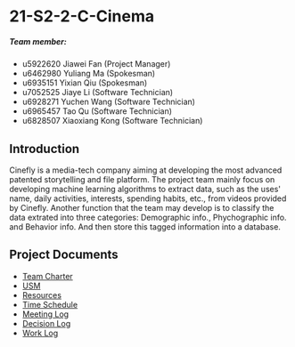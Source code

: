 # 21-S2-2-C-Cinema

##### Team member:
* u5922620    Jiawei Fan (Project Manager)
* u6462980    Yuliang Ma (Spokesman)
* u6935151    Yixian Qiu (Spokesman)
* u7052525    Jiaye Li (Software Technician)
* u6928271    Yuchen Wang (Software Technician)
* u6965457    Tao Qu (Software Technician)
* u6828507    Xiaoxiang Kong (Software Technician)

## Introduction
Cinefly is a media-tech company aiming at developing the most advanced patented storytelling and file platform. The project team mainly focus on developing machine learning algorithms to extract data, such as the uses' name, daily activities, interests, spending habits, etc., from videos provided by Cinefly. Another function that the team may develop is to classify the data extrated into three categories: Demographic info., Phychographic info. and Behavior info. And then store this tagged information into a database.

## Project Documents
*  [Team Charter](01_Team_Charter/)
*  [USM](09_Time_Schedule/USM_cinema.jpg)
*  [Resources](06_Resources/Tools_and_Resources.md)
*  [Time Schedule](09_Time_Schedule/)
*  [Meeting Log](05_Meeting_Minutes/)
*  [Decision Log](04_Decision_Making/Decision_Logs.md)
*  [Work Log](10_Work_Log/Work_Log.md)

